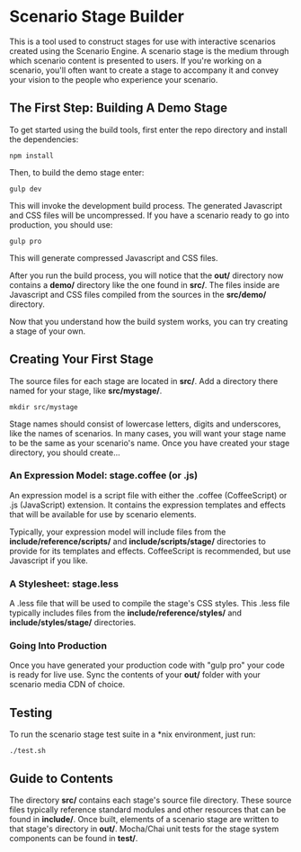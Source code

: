 <!-- TITLE/ -->

# Scenario Stage Builder

<!-- /TITLE -->

This is a tool used to construct stages for use with interactive scenarios created using the Scenario Engine. A scenario stage is the medium through which scenario content is presented to users. If you're working on a scenario, you'll often want to create a stage to accompany it and convey your vision to the people who experience your scenario.

## The First Step: Building A Demo Stage

To get started using the build tools, first enter the repo directory and install the dependencies:

```
npm install
```

Then, to build the demo stage enter:

```
gulp dev
```

This will invoke the development build process. The generated Javascript and CSS files will be uncompressed. If you have a scenario ready to go into production, you should use:

```
gulp pro
```

This will generate compressed Javascript and CSS files.

After you run the build process, you will notice that the **out/** directory now contains a **demo/** directory like the one found in **src/**. The files inside are Javascript and CSS files compiled from the sources in the **src/demo/** directory.

Now that you understand how the build system works, you can try creating a stage of your own.


## Creating Your First Stage

The source files for each stage are located in **src/**. Add a directory there named for your stage, like **src/mystage/**. 

```
mkdir src/mystage
```

Stage names should consist of lowercase letters, digits and underscores, like the names of scenarios. In many cases, you will want your stage name to be the same as your scenario's name. Once you have created your stage directory, you should create...

### An Expression Model: stage.coffee (or .js)

An expression model is a script file with either the .coffee (CoffeeScript) or .js (JavaScript) extension. It contains the expression templates and effects that will be available for use by scenario elements.

Typically, your expression model will include files from the **include/reference/scripts/** and **include/scripts/stage/** directories to provide for its templates and effects. CoffeeScript is recommended, but use Javascript if you like.

### A Stylesheet: stage.less

A .less file that will be used to compile the stage's CSS styles. This .less file typically includes files from the **include/reference/styles/** and **include/styles/stage/** directories.

### Going Into Production

Once you have generated your production code with "gulp pro" your code is ready for live use. Sync the contents of your **out/** folder with your scenario media CDN of choice.

## Testing

To run the scenario stage test suite in a *nix environment, just run:

```
./test.sh
```

## Guide to Contents

The directory **src/** contains each stage's source file directory. These source files typically reference standard modules and other resources that can be found in **include/**. Once built, elements of a scenario stage are written to that stage's directory in **out/**. Mocha/Chai unit tests for the stage system components can be found in **test/**.

